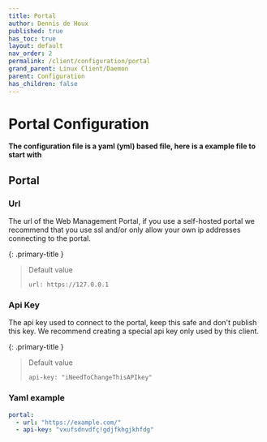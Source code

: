 ```yaml
---
title: Portal
author: Dennis de Houx
published: true
has_toc: true
layout: default
nav_order: 2
permalink: /client/configuration/portal
grand_parent: Linux Client/Daemon
parent: Configuration
has_children: false
---
```


# Portal Configuration

**The configuration file is a yaml (yml) based file, here is a example file to start with**

## Portal

### Url

The url of the Web Management Portal, if you use a self-hosted portal we recommend that you use ssl and/or only allow your own ip addresses connecting to the portal.

{: .primary-title }

> Default value
>
> `url: https://127.0.0.1`

### Api Key

The api key used to connect to the portal, keep this safe and don't publish this key. We recommend creating a special api key only used by this client.

{: .primary-title }

> Default value
>
> `api-key: "iNeedToChangeThisAPIkey"`

### Yaml example

```yaml
portal:
  - url: "https://example.com/"
  - api-key: "vxufsdnvdfç!gdjfkhgjkhfdg"
```
